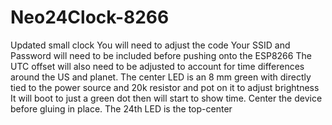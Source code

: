 # Neo24Clock-8266
Updated small clock
You will need to adjust the code
Your SSID and Password will need to be included before pushing onto the ESP8266
The UTC offset will also need to be adjusted to account for time differences around the US and planet.
The center LED is an 8 mm green with directly tied to the power source and 20k resistor and pot on it to adjust brightness
It will boot to just a green dot then will start to show time.
Center the device before gluing in place.  The 24th LED is the top-center 
